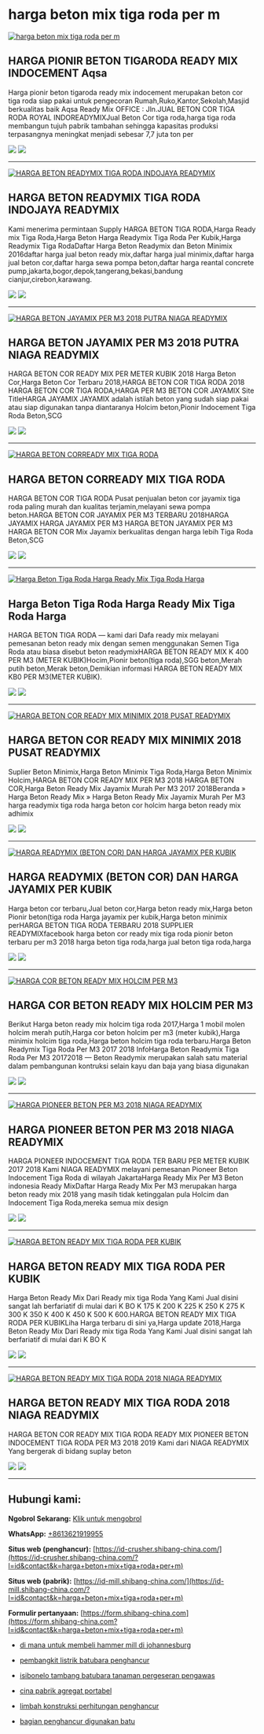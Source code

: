 # harga beton mix tiga roda per m

<a href="https://swt.shibang-china.com/?l=id&img&k=harga+beton+mix+tiga+roda+per+m" target="_blank">![harga beton mix tiga roda per m](http://static.shibang-china.com/all-800x300/617.jpg)</a>

## HARGA PIONIR BETON TIGARODA READY MIX INDOCEMENT Aqsa
Harga pionir beton tigaroda ready mix indocement merupakan beton cor tiga roda siap pakai untuk pengecoran Rumah,Ruko,Kantor,Sekolah,Masjid berkualitas baik Aqsa Ready Mix OFFICE : Jln.JUAL BETON COR TIGA RODA ROYAL INDOREADYMIXJual Beton Cor tiga roda,harga tiga roda membangun tujuh pabrik tambahan sehingga kapasitas produksi terpasangnya meningkat menjadi sebesar 7,7 juta ton per


<a href="https://whatsapp.shibangsoft.com/WhatsApp.php" target="_blank" title="WhatsApp">![](http://static.shibang-china.com/icon/whatsapp.png)</a> <a href="https://swt.shibang-china.com/?l=id&icon&k=harga+beton+mix+tiga+roda+per+m" target="_blank">![](http://static.shibang-china.com/icon/chat-id.png)</a>

---

<a href="https://swt.shibang-china.com/?l=id&img&k=harga+beton+mix+tiga+roda+per+m" target="_blank">![HARGA BETON READYMIX TIGA RODA INDOJAYA READYMIX](http://static.shibang-china.com/all-800x300/1441.jpg)</a>

## HARGA BETON READYMIX TIGA RODA INDOJAYA READYMIX
Kami menerima permintaan Supply HARGA BETON TIGA RODA,Harga Ready mix Tiga Roda,Harga Beton Harga Readymix Tiga Roda Per Kubik,Harga Readymix Tiga RodaDaftar Harga Beton Readymix dan Beton Minimix 2016daftar harga jual beton ready mix,daftar harga jual minimix,daftar harga jual beton cor,daftar harga sewa pompa beton,daftar harga reantal concrete pump,jakarta,bogor,depok,tangerang,bekasi,bandung cianjur,cirebon,karawang.


<a href="https://whatsapp.shibangsoft.com/WhatsApp.php" target="_blank" title="WhatsApp">![](http://static.shibang-china.com/icon/whatsapp.png)</a> <a href="https://swt.shibang-china.com/?l=id&icon&k=harga+beton+mix+tiga+roda+per+m" target="_blank">![](http://static.shibang-china.com/icon/chat-id.png)</a>

---

<a href="https://swt.shibang-china.com/?l=id&img&k=harga+beton+mix+tiga+roda+per+m" target="_blank">![HARGA BETON JAYAMIX PER M3 2018 PUTRA NIAGA READYMIX](http://static.shibang-china.com/all-800x300/759.jpg)</a>

## HARGA BETON JAYAMIX PER M3 2018 PUTRA NIAGA READYMIX
HARGA BETON COR READY MIX PER METER KUBIK 2018 Harga Beton Cor,Harga Beton Cor Terbaru 2018,HARGA BETON COR TIGA RODA 2018 HARGA BETON COR TIGA RODA,HARGA PER M3 BETON COR JAYAMIX Site TitleHARGA JAYAMIX JAYAMIX adalah istilah beton yang sudah siap pakai atau siap digunakan tanpa diantaranya Holcim beton,Pionir Indocement Tiga Roda Beton,SCG


<a href="https://whatsapp.shibangsoft.com/WhatsApp.php" target="_blank" title="WhatsApp">![](http://static.shibang-china.com/icon/whatsapp.png)</a> <a href="https://swt.shibang-china.com/?l=id&icon&k=harga+beton+mix+tiga+roda+per+m" target="_blank">![](http://static.shibang-china.com/icon/chat-id.png)</a>

---

<a href="https://swt.shibang-china.com/?l=id&img&k=harga+beton+mix+tiga+roda+per+m" target="_blank">![HARGA BETON CORREADY MIX TIGA RODA](http://static.shibang-china.com/all-800x300/352.jpg)</a>

## HARGA BETON CORREADY MIX TIGA RODA
HARGA BETON COR TIGA RODA Pusat penjualan beton cor jayamix tiga roda paling murah dan kualitas terjamin,melayani sewa pompa beton.HARGA BETON COR JAYAMIX PER M3 TERBARU 2018HARGA JAYAMIX HARGA JAYAMIX PER M3 HARGA BETON JAYAMIX PER M3 HARGA BETON COR Mix Jayamix berkualitas dengan harga lebih Tiga Roda Beton,SCG


<a href="https://whatsapp.shibangsoft.com/WhatsApp.php" target="_blank" title="WhatsApp">![](http://static.shibang-china.com/icon/whatsapp.png)</a> <a href="https://swt.shibang-china.com/?l=id&icon&k=harga+beton+mix+tiga+roda+per+m" target="_blank">![](http://static.shibang-china.com/icon/chat-id.png)</a>

---

<a href="https://swt.shibang-china.com/?l=id&img&k=harga+beton+mix+tiga+roda+per+m" target="_blank">![Harga Beton Tiga Roda Harga Ready Mix Tiga Roda Harga](http://static.shibang-china.com/all-800x300/513.jpg)</a>

## Harga Beton Tiga Roda Harga Ready Mix Tiga Roda Harga
HARGA BETON TIGA RODA — kami dari Dafa ready mix melayani pemesanan beton ready mix dengan semen menggunakan Semen Tiga Roda atau biasa disebut beton readymixHARGA BETON READY MIX K 400 PER M3 (METER KUBIK)Hocim,Pionir beton(tiga roda),SGG beton,Merah putih beton,Merak beton,Demikian informasi HARGA BETON READY MIX KB0 PER M3(METER KUBIK).


<a href="https://whatsapp.shibangsoft.com/WhatsApp.php" target="_blank" title="WhatsApp">![](http://static.shibang-china.com/icon/whatsapp.png)</a> <a href="https://swt.shibang-china.com/?l=id&icon&k=harga+beton+mix+tiga+roda+per+m" target="_blank">![](http://static.shibang-china.com/icon/chat-id.png)</a>

---

<a href="https://swt.shibang-china.com/?l=id&img&k=harga+beton+mix+tiga+roda+per+m" target="_blank">![HARGA BETON COR READY MIX MINIMIX 2018 PUSAT READYMIX](http://static.shibang-china.com/all-800x300/1400.jpg)</a>

## HARGA BETON COR READY MIX MINIMIX 2018 PUSAT READYMIX
Suplier Beton Minimix,Harga Beton Minimix Tiga Roda,Harga Beton Minimix Holcim,HARGA BETON COR READY MIX PER M3 2018 HARGA BETON COR,Harga Beton Ready Mix Jayamix Murah Per M3 2017 2018Beranda » Harga Beton Ready Mix » Harga Beton Ready Mix Jayamix Murah Per M3 harga readymix tiga roda harga beton cor holcim harga beton ready mix adhimix


<a href="https://whatsapp.shibangsoft.com/WhatsApp.php" target="_blank" title="WhatsApp">![](http://static.shibang-china.com/icon/whatsapp.png)</a> <a href="https://swt.shibang-china.com/?l=id&icon&k=harga+beton+mix+tiga+roda+per+m" target="_blank">![](http://static.shibang-china.com/icon/chat-id.png)</a>

---

<a href="https://swt.shibang-china.com/?l=id&img&k=harga+beton+mix+tiga+roda+per+m" target="_blank">![HARGA READYMIX (BETON COR) DAN HARGA JAYAMIX PER KUBIK](http://static.shibang-china.com/all-800x300/1423.jpg)</a>

## HARGA READYMIX (BETON COR) DAN HARGA JAYAMIX PER KUBIK
Harga beton cor terbaru,Jual beton cor,Harga beton ready mix,Harga beton Pionir beton(tiga roda Harga jayamix per kubik,Harga beton minimix perHARGA BETON TIGA RODA TERBARU 2018 SUPPLIER READYMIXfacebook harga beton cor ready mix tiga roda pionir beton terbaru per m3 2018 harga beton tiga roda,harga jual beton tiga roda,harga


<a href="https://whatsapp.shibangsoft.com/WhatsApp.php" target="_blank" title="WhatsApp">![](http://static.shibang-china.com/icon/whatsapp.png)</a> <a href="https://swt.shibang-china.com/?l=id&icon&k=harga+beton+mix+tiga+roda+per+m" target="_blank">![](http://static.shibang-china.com/icon/chat-id.png)</a>

---

<a href="https://swt.shibang-china.com/?l=id&img&k=harga+beton+mix+tiga+roda+per+m" target="_blank">![HARGA COR BETON READY MIX HOLCIM PER M3](http://static.shibang-china.com/all-800x300/1202.jpg)</a>

## HARGA COR BETON READY MIX HOLCIM PER M3
Berikut Harga beton ready mix holcim tiga roda 2017,Harga 1 mobil molen holcim merah putih,Harga cor beton holcim per m3 (meter kubik),Harga minimix holcim tiga roda,Harga beton holcim tiga roda terbaru.Harga Beton Readymix Tiga Roda Per M3 2017 2018 InfoHarga Beton Readymix Tiga Roda Per M3 20172018 — Beton Readymix merupakan salah satu material dalam pembangunan kontruksi selain kayu dan baja yang biasa digunakan


<a href="https://whatsapp.shibangsoft.com/WhatsApp.php" target="_blank" title="WhatsApp">![](http://static.shibang-china.com/icon/whatsapp.png)</a> <a href="https://swt.shibang-china.com/?l=id&icon&k=harga+beton+mix+tiga+roda+per+m" target="_blank">![](http://static.shibang-china.com/icon/chat-id.png)</a>

---

<a href="https://swt.shibang-china.com/?l=id&img&k=harga+beton+mix+tiga+roda+per+m" target="_blank">![HARGA PIONEER BETON PER M3 2018 NIAGA READYMIX](http://static.shibang-china.com/all-800x300/672.jpg)</a>

## HARGA PIONEER BETON PER M3 2018 NIAGA READYMIX
HARGA PIONEER INDOCEMENT TIGA RODA TER BARU PER METER KUBIK 2017 2018 Kami NIAGA READYMIX melayani pemesanan Pioneer Beton Indocement Tiga Roda di wilayah JakartaHarga Ready Mix Per M3 Beton indonesia Ready MixDaftar Harga Ready Mix Per M3 merupakan harga beton ready mix 2018 yang masih tidak ketinggalan pula Holcim dan Indocement Tiga Roda,mereka semua mix design


<a href="https://whatsapp.shibangsoft.com/WhatsApp.php" target="_blank" title="WhatsApp">![](http://static.shibang-china.com/icon/whatsapp.png)</a> <a href="https://swt.shibang-china.com/?l=id&icon&k=harga+beton+mix+tiga+roda+per+m" target="_blank">![](http://static.shibang-china.com/icon/chat-id.png)</a>

---

<a href="https://swt.shibang-china.com/?l=id&img&k=harga+beton+mix+tiga+roda+per+m" target="_blank">![HARGA BETON READY MIX TIGA RODA PER KUBIK](http://static.shibang-china.com/all-800x300/819.jpg)</a>

## HARGA BETON READY MIX TIGA RODA PER KUBIK
Harga Beton Ready Mix Dari Ready mix tiga Roda Yang Kami Jual disini sangat lah berfariatif di mulai dari K BO K 175 K 200 K 225 K 250 K 275 K 300 K 350 K 400 K 450 K 500 K 600.HARGA BETON READY MIX TIGA RODA PER KUBIKLiha Harga terbaru di sini ya,Harga update 2018,Harga Beton Ready Mix Dari Ready mix tiga Roda Yang Kami Jual disini sangat lah berfariatif di mulai dari K BO K


<a href="https://whatsapp.shibangsoft.com/WhatsApp.php" target="_blank" title="WhatsApp">![](http://static.shibang-china.com/icon/whatsapp.png)</a> <a href="https://swt.shibang-china.com/?l=id&icon&k=harga+beton+mix+tiga+roda+per+m" target="_blank">![](http://static.shibang-china.com/icon/chat-id.png)</a>

---

<a href="https://swt.shibang-china.com/?l=id&img&k=harga+beton+mix+tiga+roda+per+m" target="_blank">![HARGA BETON READY MIX TIGA RODA 2018 NIAGA READYMIX](http://static.shibang-china.com/all-800x300/1492.jpg)</a>

## HARGA BETON READY MIX TIGA RODA 2018 NIAGA READYMIX
HARGA BETON COR READY MIX TIGA RODA READY MIX PIONEER BETON INDOCEMENT TIGA RODA PER M3 2018 2019 Kami dari NIAGA READYMIX Yang bergerak di bidang suplay beton

<a href="https://whatsapp.shibangsoft.com/WhatsApp.php" target="_blank" title="WhatsApp">![](http://static.shibang-china.com/icon/whatsapp.png)</a> <a href="https://swt.shibang-china.com/?l=id&icon&k=harga+beton+mix+tiga+roda+per+m" target="_blank">![](http://static.shibang-china.com/icon/chat-id.png)</a>

---
## Hubungi kami:

**Ngobrol Sekarang:** [Klik untuk mengobrol](https://swt.shibang-china.com?l=id&contact&k=harga+beton+mix+tiga+roda+per+m)

**WhatsApp:**  [+8613621919955](https://whatsapp.shibangsoft.com/WhatsApp.php)

**Situs web (penghancur):** [https://id-crusher.shibang-china.com/](https://id-crusher.shibang-china.com/?l=id&contact&k=harga+beton+mix+tiga+roda+per+m)

**Situs web (pabrik):** [https://id-mill.shibang-china.com/](https://id-mill.shibang-china.com/?l=id&contact&k=harga+beton+mix+tiga+roda+per+m)

**Formulir pertanyaan:** [https://form.shibang-china.com](https://form.shibang-china.com?l=id&contact&k=harga+beton+mix+tiga+roda+per+m)

* [di mana untuk membeli hammer mill di johannesburg](../32/di%20mana%20untuk%20membeli%20hammer%20mill%20di%20johannesburg.md)

* [pembangkit listrik batubara penghancur](../33/pembangkit%20listrik%20batubara%20penghancur.md)

* [isibonelo tambang batubara tanaman pergeseran pengawas](../38/isibonelo%20tambang%20batubara%20tanaman%20pergeseran%20pengawas.md)

* [cina pabrik agregat portabel](../39/cina%20pabrik%20agregat%20portabel.md)

* [limbah konstruksi perhitungan penghancur](../34/limbah%20konstruksi%20perhitungan%20penghancur.md)

* [bagian penghancur digunakan batu](../31/bagian%20penghancur%20digunakan%20batu.md)